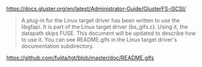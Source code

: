 https://docs.gluster.org/en/latest/Administrator-Guide/GlusterFS-iSCSI/

>A plug-in for the Linux target driver has been written to use the libgfapi. It is part of the Linux target driver (bs_glfs.c). Using it, the datapath skips FUSE. This document will be updated to describe how to use it. You can see README.glfs in the Linux target driver's documentation subdirectory.

https://github.com/fujita/tgt/blob/master/doc/README.glfs
